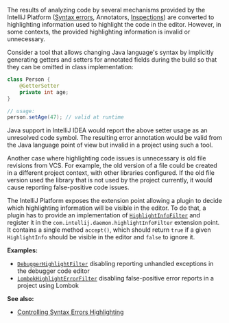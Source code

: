 [//]: # (title: Controlling Highlighting)

<!-- Copyright 2000-2022 JetBrains s.r.o. and other contributors. Use of this source code is governed by the Apache 2.0 license that can be found in the LICENSE file. -->

The results of analyzing code by several mechanisms provided by the IntelliJ Platform ([Syntax errors](syntax_errors.md), Annotators, [Inspections](code_inspections.md)) are converted to highlighting information used to highlight the code in the editor.
However, in some contexts, the provided highlighting information is invalid or unnecessary.

Consider a tool that allows changing Java language's syntax by implicitly generating getters and setters for annotated fields during the build so that they can be omitted in class implementation:

```java
class Person {
    @GetterSetter
    private int age;
}

// usage:
person.setAge(47); // valid at runtime
```

Java support in IntelliJ IDEA would report the above setter usage as an unresolved code symbol.
The resulting error annotation would be valid from the Java language point of view but invalid in a project using such a tool.

Another case where highlighting code issues is unnecessary is old file revisions from VCS.
For example, the old version of a file could be created in a different project context, with other libraries configured.
If the old file version used the library that is not used by the project currently, it would cause reporting false-positive code issues.

The IntelliJ Platform exposes the extension point allowing a plugin to decide which highlighting information will be visible in the editor.
To do that, a plugin has to provide an implementation of [`HighlightInfoFilter`](upsource:///platform/analysis-impl/src/com/intellij/codeInsight/daemon/impl/HighlightInfoFilter.java) and register it in the `com.intellij.daemon.highlightInfoFilter` extension point.
It contains a single method `accept()`, which should return `true` if a given `HighlightInfo` should be visible in the editor and `false` to ignore it.

**Examples:**
- [`DebuggerHighlightFilter`](upsource:///java/debugger/impl/src/com/intellij/debugger/engine/evaluation/DebuggerHighlightFilter.java) disabling reporting unhandled exceptions in the debugger code editor
- [`LombokHighlightErrorFilter`](upsource:///plugins/lombok/src/main/java/de/plushnikov/intellij/plugin/extension/LombokHighlightErrorFilter.java) disabling false-positive error reports in a project using Lombok

**See also:**
- [Controlling Syntax Errors Highlighting](syntax_errors.md#controlling-syntax-errors-highlighting)
